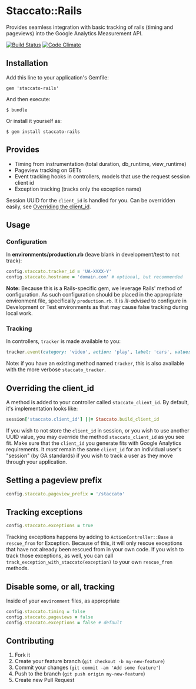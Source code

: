 # Staccato::Rails

Provides seamless integration with basic tracking of rails (timing and pageviews) into the Google Analytics Measurement API.

[![Build Status](https://travis-ci.org/tpitale/staccato-rails.png?branch=master)](https://travis-ci.org/tpitale/staccato-rails)
[![Code Climate](https://codeclimate.com/github/tpitale/staccato-rails.png)](https://codeclimate.com/github/tpitale/staccato-rails)

## Installation

Add this line to your application's Gemfile:

    gem 'staccato-rails'

And then execute:

    $ bundle

Or install it yourself as:

    $ gem install staccato-rails

## Provides

* Timing from instrumentation (total duration, db_runtime, view_runtime)
* Pageview tracking on GETs
* Event tracking hooks in controllers, models that use the request session client id
* Exception tracking (tracks only the exception name)

Session UUID for the `client_id` is handled for you. Can be overridden easily, see [Overriding the client_id](#overriding-the-client_id).

## Usage ##

### Configuration ###

In **environments/production.rb** (leave blank in development/test to not track):

```ruby
config.staccato.tracker_id = 'UA-XXXX-Y'
config.staccato.hostname = 'domain.com' # optional, but recommended
```

**Note:** Because this is a Rails-specific gem, we leverage Rails' method of configuration. As such configuration should be placed in the appropriate environment file, specifically `production.rb`. It is _ill-advised_ to configure in Development or Test environments as that may cause false tracking during local work.

### Tracking ###

In controllers, `tracker` is made available to you:

```ruby
tracker.event(category: 'video', action: 'play', label: 'cars', value: 1)
```

Note: if you have an existing method named `tracker`, this is also available with the more verbose `staccato_tracker`.

## Overriding the client_id ##

A method is added to your controller called `staccato_client_id`. By default, it's implementation looks like:

```ruby
session['staccato.client_id'] ||= Staccato.build_client_id
```

If you wish to not store the `client_id` in session, or you wish to use another UUID value, you may override the method `staccato_client_id` as you see fit. Make sure that the `client_id` you generate fits with Google Analytics requirements. It _must_ remain the same `client_id` for an individual user's "session" (by GA standards) if you wish to track a user as they move through your application.

## Setting a pageview prefix ##

```ruby
config.staccato.pageview_prefix = '/staccato'
```

## Tracking exceptions ##

```ruby
config.staccato.exceptions = true
```

Tracking exceptions happens by adding to `ActionController::Base` a `rescue_from` for Exception. Because of this, it will only rescue exceptions that have not already been rescued from in your own code. If you wish to track those exceptions, as well, you can call `track_exception_with_staccato(exception)` to your own `rescue_from` methods.

## Disable some, or all, tracking

Inside of your `environment` files, as appropriate

```ruby
config.staccato.timing = false
config.staccato.pageviews = false
config.staccato.exceptions = false # default
```

## Contributing

1. Fork it
2. Create your feature branch (`git checkout -b my-new-feature`)
3. Commit your changes (`git commit -am 'Add some feature'`)
4. Push to the branch (`git push origin my-new-feature`)
5. Create new Pull Request
